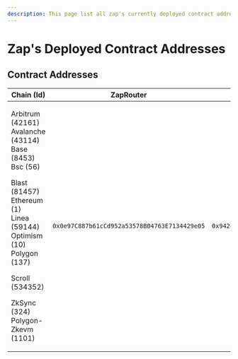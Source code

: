 ```yaml
---
description: This page list all zap's currently deployed contract addressses.
---
```


# Zap's Deployed Contract Addresses

## Contract Addresses

<table data-full-width="true"><thead><tr><th width="215">Chain (Id)</th><th>ZapRouter</th><th>ZapValidator</th><th>ZapExecutor</th><th data-hidden>UniswapV3Helper</th></tr></thead><tbody><tr><td><p>Arbitrum (42161)<br>Avalanche (43114)<br>Base (8453)<br>Bsc (56)</p><p>Blast (81457)<br>Ethereum (1)<br>Linea (59144)<br>Optimism (10)<br>Polygon (137)</p><p>Scroll (534352)</p><p>ZkSync (324)<br>Polygon-Zkevm (1101)</p></td><td><code>0x0e97C887b61cCd952a53578B04763E7134429e05</code></td><td><code>0x942412fe06290651Ed1438b0cF454339CB4F1f26</code></td><td><code>0x63b0a0d33FE906C668b1DE4875Bfaf562A9D8c5b</code></td><td></td></tr></tbody></table>
